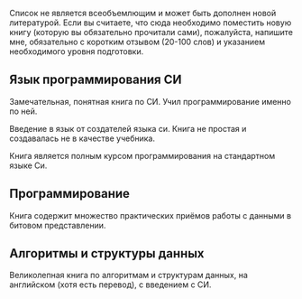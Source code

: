 Список не является всеобъемлющим и может быть дополнен новой литературой. Если вы считаете, что сюда
		необходимо поместить новую книгу (которую вы обязательно прочитали сами), пожалуйста, напишите мне, 
		обязательно с коротким отзывом (20-100 слов) и указанием необходимого уровня подготовки.

## Язык программирования СИ

Замечательная, понятная книга по СИ. Учил программирование именно по ней.

Введение в язык от создателей языка си. Книга не простая и создавалась не в качестве учебника.

Книга является полным курсом программирования на стандартном языке Си.

## Программирование

Книга содержит множество практических приёмов работы с данными в битовом представлении.

## Алгоритмы и структуры данных

Великолепная книга по алгоритмам и структурам данных, на английском (хотя есть перевод), с введением с СИ.

